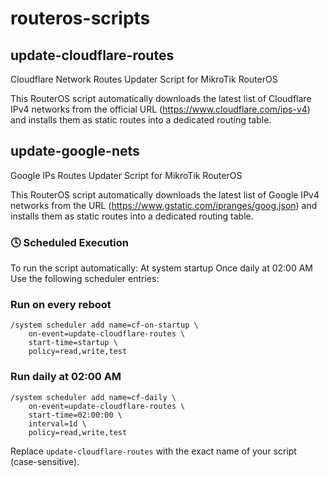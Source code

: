 # routeros-scripts

## update-cloudflare-routes
Cloudflare Network Routes Updater Script for MikroTik RouterOS

This RouterOS script automatically downloads the latest list of Cloudflare IPv4 networks from the official URL (https://www.cloudflare.com/ips-v4) and installs them as static routes into a dedicated routing table.

## update-google-nets
Google IPs Routes Updater Script for MikroTik RouterOS

This RouterOS script automatically downloads the latest list of Google IPv4 networks from the URL (https://www.gstatic.com/ipranges/goog.json) and installs them as static routes into a dedicated routing table.

### 🕓 Scheduled Execution
To run the script automatically:
At system startup
Once daily at 02:00 AM
Use the following scheduler entries:
### Run on every reboot
```
/system scheduler add name=cf-on-startup \
    on-event=update-cloudflare-routes \
    start-time=startup \
    policy=read,write,test
```
### Run daily at 02:00 AM
```
/system scheduler add name=cf-daily \
    on-event=update-cloudflare-routes \
    start-time=02:00:00 \
    interval=1d \
    policy=read,write,test
```
Replace `update-cloudflare-routes` with the exact name of your script (case-sensitive).
